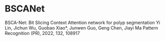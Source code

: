 # BSCANet
BSCA-Net: Bit Slicing Context Attention network for polyp segmentation
Yi Lin, Jichun Wu, Guobao Xiao*, Junwen Guo, Geng Chen, Jiayi Ma
Pattern Recognition (PR), 2022, 132, 108917

